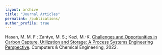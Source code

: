 ```yaml
---
layout: archive
title: "Journal Articles"
permalink: /publications/
author_profile: true
---
```


Hasan, M. M. F.; Zantye, M. S.; Kazi, M.-K. [Challenges and Opportunities in Carbon Capture, Utilization and Storage: A Process Systems Engineering Perspective](https://www.sciencedirect.com/science/article/pii/S0098135422002630). Computers & Chemical Engineering, 2022.
